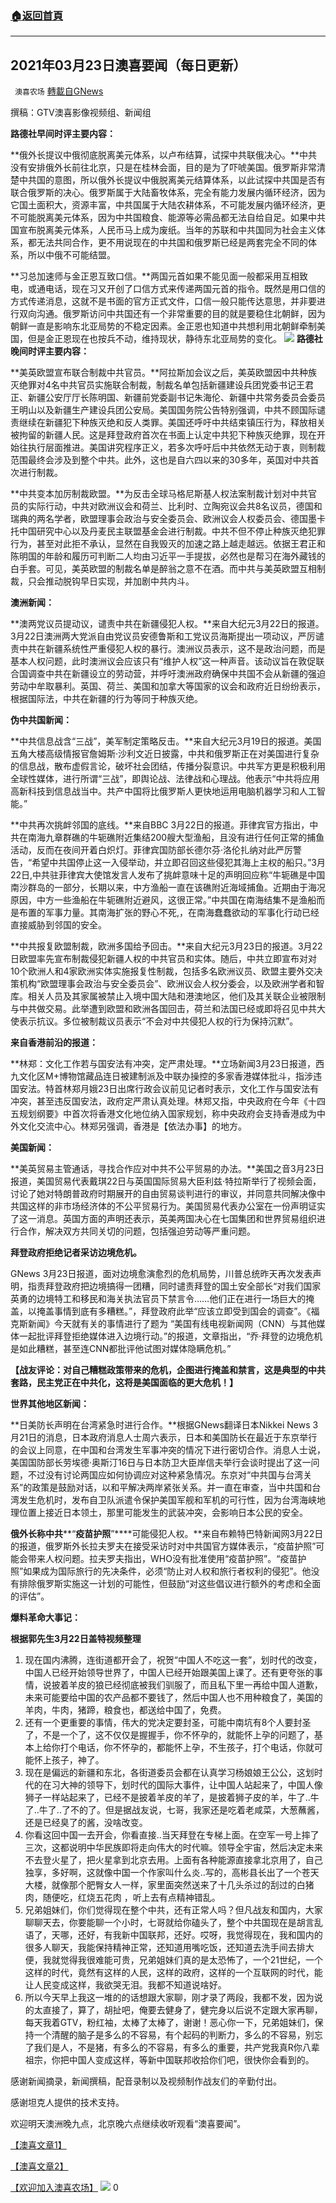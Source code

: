 ###  [:house:返回首頁](https://github.com/ourhimalayas/txt)
---

## 2021年03月23日澳喜要闻（每日更新）
` 澳喜农场` [轉載自GNews](https://gnews.org/zh-hans/1011408/)

撰稿：GTV澳喜影像视频组、新闻组

**路德社早间时评主要内容：**

**俄外长提议中俄彻底脱离美元体系，以卢布结算，试探中共联俄决心。**中共没有安排俄外长前往北京，只是在桂林会面，目的是为了吓唬美国。俄罗斯非常清楚中共国的意图，所以俄外长提议中俄脱离美元结算体系，以此试探中共国是否有联合俄罗斯的决心。俄罗斯属于大陆畜牧体系，完全有能力发展内循环经济，因为它国土面积大，资源丰富，中共国属于大陆农耕体系，不可能发展内循环经济，更不可能脱离美元体系，因为中共国粮食、能源等必需品都无法自给自足。如果中共国宣布脱离美元体系，人民币马上成为废纸。当年的苏联和中共国同为社会主义体系，都无法共同合作，更不用说现在的中共国和俄罗斯已经是两套完全不同的体系，所以中俄不可能结盟。

**习总加速师与金正恩互致口信。**两国元首如果不能见面一般都采用互相致电，或通电话，现在习又开创了口信方式来传递两国元首的指令。既然是用口信的方式传递消息，这就不是书面的官方正式文件，口信一般只能传达意思，并非要进行双向沟通。俄罗斯访问中共国还有一个非常重要的目的就是要稳住北朝鲜，因为朝鲜一直是影响东北亚局势的不稳定因素。金正恩也知道中共想利用北朝鲜牵制美国，但是金正恩现在也按兵不动，维持现状，静待东北亚局势的变化。
![]()![](https://gnews.org/wp-content/uploads/2021/03/20210323_AB-scaled.jpg)
**路德社晚间时评主要内容：**

**美英欧盟宣布联合制裁中共官员。**阿拉斯加会议之后，美英欧盟因中共种族灭绝罪对4名中共官员实施联合制裁，制裁名单包括新疆建设兵团党委书记王君正、新疆公安厅厅长陈明国、新疆前党委副书记朱海伦、新疆中共常务委员会委员王明山以及新疆生产建设兵团公安局。美国国务院公告特别强调，中共不顾国际谴责继续在新疆犯下种族灭绝和反人类罪。美国还呼吁中共结束镇压行为，释放相关被拘留的新疆人民。这是拜登政府首次在书面上认定中共犯下种族灭绝罪，现在开始往执行层面推进。美国讲究程序正义，若多次呼吁后中共依然无动于衷，则制裁范围最终会涉及到整个中共。此外，这也是自六四以来的30多年，英国对中共首次进行制裁。

**中共变本加厉制裁欧盟。**为反击全球马格尼斯基人权法案制裁计划对中共官员的实际行动，中共对欧洲议会和荷兰、比利时、立陶宛议会共8名议员，德国和瑞典的两名学者，欧盟理事会政治与安全委员会、欧洲议会人权委员会、德国墨卡托中国研究中心以及丹麦民主联盟基金会进行制裁。中共不但不停止种族灭绝犯罪行为，甚至对此拒不承认，显然在自我毁灭的加速之路上越走越远。依据王君正和陈明国的年龄和履历可判断二人均由习近平一手提拔，必然也是帮习在海外藏钱的白手套。可见，美英欧盟的制裁名单是醉翁之意不在酒。而中共与美英欧盟互相制裁，只会推动脱钩早日实现，并加剧中共内斗。

**澳洲新闻：**

**澳两党议员提动议，谴责中共在新疆侵犯人权。**来自大纪元3月22日的报道。3月22日澳洲两大党派自由党议员安德鲁斯和工党议员海斯提出一项动议，严厉谴责中共在新疆系统性严重侵犯人权的暴行。澳洲议员表示，这不是政治问题，而是基本人权问题，此时澳洲议会应该只有“维护人权”这一种声音。该动议旨在敦促联合国调查中共在新疆设立的劳动营，并呼吁澳洲政府确保中共国不会从新疆的强迫劳动中牟取暴利。英国、荷兰、美国和加拿大等国家的议会和政府近日纷纷表示，根据国际法，中共在新疆的行为等同于种族灭绝。

**伪中共国新闻：**

**中共信息战含“三战”，美军制定策略反击。**来自大纪元3月19日的报道。美国五角大楼高级情报官詹姆斯‧沙利文近日披露，中共和俄罗斯正在对美国进行复杂的信息战，散布虚假言论，破坏社会团结，传播分裂意识。中共军方更是积极利用全球性媒体，进行所谓“三战”，即舆论战、法律战和心理战。他表示“中共将应用高新科技到信息战当中。共产中国将比俄罗斯人更快地运用电脑机器学习和人工智能。”

**中共再次挑衅邻国的底线。**来自BBC 3月22日的报道。菲律宾官方指出，中共在南海九章群礁的牛轭礁附近集结200艘大型渔船，且没有进行任何正常的捕鱼活动，反而在夜间开着白炽灯。菲律宾国防部长德尔芬·洛伦扎纳对此严厉警告，“希望中共国停止这一入侵举动，并立即召回这些侵犯其海上主权的船只。”3月22日,中共驻菲律宾大使馆发言人发布了挑衅意味十足的声明回应称“牛轭礁是中国南沙群岛的一部分，长期以来，中方渔船一直在该礁附近海域捕鱼。近期由于海况原因，中方一些渔船在牛轭礁附近避风，这很正常。”中共国在南海结集不是渔船而是布置的军事力量。其南海扩张的野心不死,，在南海蠢蠢欲动的军事化行动已经直接威胁到邻国的安全。

**中共报复欧盟制裁，欧洲多国给予回击。**来自大纪元3月23日的报道。3月22日欧盟率先宣布制裁侵犯新疆人权的中共官员和实体。随后，中共立即宣布对对10个欧洲人和4家欧洲实体实施报复性制裁，包括多名欧洲议员、欧盟主要外交决策机构“欧盟理事会政治与安全委员会”、欧洲议会人权分委会，以及欧洲学者和智库。相关人员及其家属被禁止入境中国大陆和港澳地区，他们及其关联企业被限制与中共做交易。此举遭到欧盟和欧洲各国回击，荷兰和法国已经或即将召见中共大使表示抗议。多位被制裁议员表示“不会对中共侵犯人权的行为保持沉默”。

**来自香港前沿的报道：**

**林郑：文化工作若与国安法有冲突，定严肃处理。**立场新闻3月23日报道，西九文化区M+博物馆藏品连日被建制派及中联办操控的多家香港媒体批斗，指涉违国安法。特首林郑月娥23日出席行政会议前见记者时表示，文化工作与国安法有冲突，甚至违反国安法，政府定严肃认真处理。林郑又指，中央政府在今年《十四五规划纲要》中首次将香港文化地位纳入国家规划，称中央政府会支持香港成为中外文化交流中心。林郑另强调，香港是【依法办事】的地方。

**美国新闻：**

**美英贸易主管通话，寻找合作应对中共不公平贸易的办法。**美国之音3月23日报道，美国贸易代表戴琪22日与英国国际贸易大臣利兹·特拉斯举行了视频会面，讨论了她对特朗普政府时期展开的自由贸易谈判进行的审议，并同意共同解决像中共国这样的非市场经济体的不公平贸易行为。美国贸易代表办公室在一份声明证实了这一消息。英国方面的声明还表示，英美两国决心在七国集团和世界贸易组织进行合作，解决双方共同关切的问题，包括强迫劳动等严重问题。

**拜登政府拒绝记者采访边境危机。**

GNews 3月23日报道，面对边境愈演愈烈的危机局势，川普总统昨天再次发表声明，指责拜登政府把边境搞得一团糟，同时谴责拜登的国土安全部长“对我们国家英勇的边境特工和移民和海关执法官员下禁言令……他们正在进行一场巨大的掩盖，以掩盖事情到底有多糟糕。”，拜登政府此举“应该立即受到国会的调查”。《福克斯新闻》今天就有关的事情进行了题为 “美国有线电视新闻网（CNN）与其他媒体一起批评拜登拒绝媒体进入边境行动。”的报道，文章指出，“乔·拜登的边境危机是如此糟糕，甚至连CNN都批评他试图对媒体隐瞒危机。”

**【战友评论：对自己糟糕政策带来的危机，企图进行掩盖和禁言，这是典型的中共套路，民主党正在中共化，这将是美国面临的更大危机！】**

**世界其他地区新闻：**

**日美防长声明在台湾紧急时进行合作。**根据GNews翻译日本Nikkei News 3月21日的消息，日本政府消息人士周六表示，日本和美国防长在最近于东京举行的会议上同意，在中国和台湾发生军事冲突的情况下进行密切合作。消息人士说，美国国防部长劳埃德·奥斯汀16日与日本防卫大臣岸信夫举行会谈时提出了这一问题，不过没有讨论两国应如何协调应对这种紧急情况。东京对“中共国与台湾关系”的政策是鼓励对话，以和平解决两岸紧张关系。并一直在审查，当中共国和台湾发生危机时，发布自卫队派遣令保护美国军舰和军机的可行性，因为台湾海峡地理位置上接近日本领土，那里可能发生的武装冲突，会影响日本公民的安全。

**俄外长称中共****“****疫苗护照****”****可能侵犯人权。**来自布赖特巴特新闻网3月22日的报道，俄罗斯外长拉夫罗夫在接受采访时对中共国官方媒体表示，“疫苗护照”可能会带来人权问题。拉夫罗夫指出，WHO没有批准使用“疫苗护照”。“疫苗护照”如果成为国际旅行的先决条件，必须“防止对人权和旅行者权利的侵犯”。他没有排除俄罗斯实施这一计划的可能性，但鼓励“对这些倡议进行额外的考虑和全面的评估”。

**爆料革命大事记：**

**根据郭先生3月22日盖特视频整理**

1. 现在国内沸腾，连街道都开会了，祝贺“中国人不吃这一套”，划时代的改变，中国人已经开始领导世界了，中国人已经开始跟美国上课了。还有更夸张的事情，说披着羊皮的狼已经彻底被我们驯服了，而且私下里一再给中国人道歉，未来可能要给中国的农产品都不要钱了，然后中国人也不用种粮食了，美国的羊肉，牛肉，猪蹄，粮食也，都送给中国了，免费。
2. 还有一个更重要的事情，伟大的党决定要封圣，可能中南坑有8个人要封圣了，不是一个了，这不仅仅是握握手，你不怀孕的，就能怀上孕的问题了，基本上给你打个电话，你不怀孕的，都能怀上孕，不生孩子，打个电话，你就可能怀上孩子，神了。
3. 现在是偏远的新疆和东北，各街道委员会都在认真学习杨娘娘王公公，这划时代的在习大神的领导下，划时代的国际大事件，让中国人站起来了，中国人像狮子一样站起来了，已经不是披着羊皮的羊了，是披着狮子皮的羊，牛了..牛了..牛了..了不的了。但是据战友说，七哥，我家还是吃着老咸菜，大葱蘸酱，还是已经臭了的酱，没啥改变。
4. 你看这回中国一去开会，你看直接..当天拜登在专梯上面。在空军一号上摔了三次，这都说明中华民族即将走向伟大的时代嘛。领导全宇宙，然后决定未来不去登火星了，把火星拿到北京去用。上面有各种能源直接拿北京用了，自己独享，多好啊，这就像中国一个作家叫什么炎..写的，高彬县长出了一个苍天大楼，就像那个肥臀女人一样，家里面突然送来了十几头杀过的刮过的白猪肉，随便吃，红烧五花肉 ，听上去有点精神错乱。
5. 兄弟姐妹们，你们觉得现在整个中共，还有正常人吗？但凡战友和国内，大家聊聊天去，你要能聊一个小时，七哥就给你磕头了，整个中共国现在是胡言乱语了，天哪，还好，有我新中国联邦，还好。哎呀，我觉得现在，我和国内的很多人聊天，我能保持精神正常，还知道用嘴吃饭，还知道去洗手间去排大便，我就觉得我很难能可贵，兄弟姐妹们真的是太恐怖了，一个21世纪，一个这样的时代，竟然有这样的人民，这样的政府，这样的一个互联网的时代，能让人民变成这样，我欲哭无泪。我都不知道说啥好。
6. 所以今天早上我这一堆的的话想跟大家聊，刚才录了两段，我都不发，因为说的太直接了，算了，胡扯吧，俺要去健身了，健完身以后说不定跟大家再聊，每天我着GTV，粉红袖，太棒了太棒了，谢谢！恶心你一下，兄弟姐妹们，保持一个清醒的脑子是多么的不容易，有个起码的判断力，多么的不容易，别忘了我们是人，不是猪，有多么的不容易，有多么的重要，共产党我真R你八辈祖宗，你把中国人变成这样，等新中国联邦收拾你们吧，很快你会看到的。


感谢新闻摘录，新闻撰稿，配音录制以及视频制作战友们的辛勤付出。

感谢坦克人提供的技术支持。

欢迎明天澳洲晚九点，北京晚六点继续收听观看“澳喜要闻”。

[【澳喜文章1】](https://gnews.org/zh-hans/author/aujenny/)

[【澳喜文章2】](https://gnews.org/zh-hans/author/himalaya-australia/)

[【欢迎加入澳喜农场】](https://discord.com/channels/712986898376949760/713012519274283078/776438234401996840)
![]()![](https://gnews.org/wp-content/uploads/2021/03/1-澳喜Logo-2.jpeg)
0
